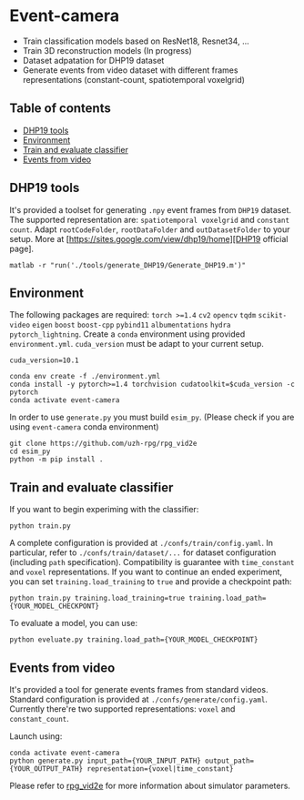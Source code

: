 # Event-camera

* Train classification models based on ResNet18, Resnet34, ...
* Train 3D reconstruction models (In progress)
* Dataset adpatation for DHP19 dataset
* Generate events from video dataset with different frames representations
  (constant-count, spatiotemporal voxelgrid)

## Table of contents
- [DHP19 tools](#dhp19-tools)
- [Environment](#environment)
- [Train and evaluate classifier](#train-and-evaluate-classifier)
- [Events from video](#events-from-video)

## DHP19 tools
It's provided a toolset for generating `.npy` event frames from `DHP19`
dataset. The supported representation are: `spatiotemporal voxelgrid` and
`constant count`. Adapt `rootCodeFolder`, `rootDataFolder` and
`outDatasetFolder` to your setup. More at
[https://sites.google.com/view/dhp19/home][DHP19 official page].

```
matlab -r "run('./tools/generate_DHP19/Generate_DHP19.m')"
```

## Environment
The following packages are required: `torch >=1.4` `cv2` `opencv` `tqdm`
`scikit-video` `eigen` `boost` `boost-cpp` `pybind11` `albumentations` `hydra` `pytorch_lightning`. 
Create a `conda` environment using provided `environment.yml`. `cuda_version`
must be adapt to your current setup.

```
cuda_version=10.1

conda env create -f ./environment.yml
conda install -y pytorch>=1.4 torchvision cudatoolkit=$cuda_version -c pytorch
conda activate event-camera
```

In order to use `generate.py` you must build `esim_py`. (Please
check if you are using `event-camera` conda environment)
```
git clone https://github.com/uzh-rpg/rpg_vid2e
cd esim_py
python -m pip install .
```

## Train and evaluate classifier
If you want to begin experiming with the classifier:
```
python train.py 
```
A complete configuration is provided at `./confs/train/config.yaml`.  In
particular, refer to `./confs/train/dataset/...` for dataset configuration
(including `path` specification). Compatibility is guarantee with
`time_constant` and `voxel` representations. If you want to continue an ended
experiment, you can set `training.load_training` to `true` and provide a
checkpoint path:
```
python train.py training.load_training=true training.load_path={YOUR_MODEL_CHECKPONT}
```

To evaluate a model, you can use:
```
python eveluate.py training.load_path={YOUR_MODEL_CHECKPOINT}
```

## Events from video
It's provided a tool for generate events frames from standard videos. Standard
configuration is provided at `./confs/generate/config.yaml`. Currently there're
two supported representations: `voxel` and `constant_count`. 

Launch using:
```
conda activate event-camera
python generate.py input_path={YOUR_INPUT_PATH} output_path={YOUR_OUTPUT_PATH} representation={voxel|time_constant}
```
Please refer to [rpg_vid2e](https://github.com/uzh-rpg/rpg_vid2e) for more information about simulator parameters.




